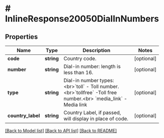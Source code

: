 # # InlineResponse20050DialInNumbers

## Properties

Name | Type | Description | Notes
------------ | ------------- | ------------- | -------------
**code** | **string** | Country code. | [optional] 
**number** | **string** | Dial-in number: length is less than 16. | [optional] 
**type** | **string** | Dial-in number types:&lt;br&gt;&#x60;toll&#x60; - Toll number.&lt;br&gt;&#x60;tollfree&#x60; -Toll free number.&lt;br&gt; &#x60;media_link&#x60; - Media link | [optional] 
**country_label** | **string** | Country Label, if passed, will display in place of code. | [optional] 

[[Back to Model list]](../../README.md#documentation-for-models) [[Back to API list]](../../README.md#documentation-for-api-endpoints) [[Back to README]](../../README.md)


